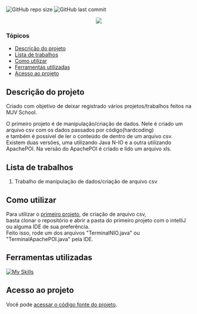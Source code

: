 # <h1 align="center">  </h1>
![GitHub repo size](https://img.shields.io/github/repo-size/PedroQueiroz1/mjv-java-school)
![GitHub last commit](https://img.shields.io/github/last-commit/PedroQueiroz1/mjv-java-school)

<p align="center">
   <img src="http://img.shields.io/static/v1?label=STATUS&message=EM%20DESENVOLVIMENTO&color=RED&style=for-the-badge" #vitrinedev/>
</p>

### Tópicos 

- [Descrição do projeto](#descrição-do-projeto)
- [Lista de trabalhos](#lista-de-trabalhos)
- [Como utilizar](#como-utilizar)
- [Ferramentas utilizadas](#ferramentas-utilizadas)
- [Acesso ao projeto](#acesso-ao-projeto)

## Descrição do projeto 

<p align="justify">
      Criado com objetivo de deixar registrado vários projetos/trabalhos feitos na MJV School.<br>
   <p>
      O primeiro projeto é de manipulação/criação de dados. Nele é criado um arquivo csv com os dados passados por código(hardcoding)<br>
      e também é possível de ler o conteúdo de dentro de um arquivo csv. Existem duas versões, uma utilizando Java N-IO e a outra utilizando ApachePOI.  
      Na versão do ApachePOI é criado e lido um arquivo xls.
   </p>
   
## Lista de trabalhos

   <ol>
      <li>
         Trabalho de manipulação de dados/criação de arquivo csv
      </li>
   </ol>

## Como utilizar

   Para utilizar o [primeiro projeto](https://github.com/PedroQueiroz1/mjv-java-school/tree/main/criando-arquivo-csv), de criação de arquivo csv, <br>
   basta clonar o repositório e abrir a pasta do primeiro projeto com o intelliJ ou alguma IDE de sua preferência.<br>
   Feito isso, rode um dos arquivos "TerminalNIO.java" ou "TerminalApachePOI.java" pela IDE.

## Ferramentas utilizadas

[![My Skills](https://skillicons.dev/icons?i=java)](https://skillicons.dev)

## Acesso ao projeto

Você pode [acessar o código fonte do projeto](https://github.com/PedroQueiroz1/mjv-java-school).

